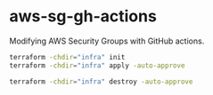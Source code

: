 # aws-sg-gh-actions

Modifying AWS Security Groups with GitHub actions.

```sh
terraform -chdir="infra" init
terraform -chdir="infra" apply -auto-approve
```

```sh
terraform -chdir="infra" destroy -auto-approve
```
